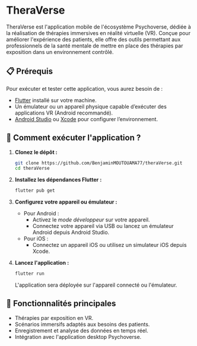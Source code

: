 # TheraVerse
TheraVerse est l'application mobile de l'écosystème Psychoverse, dédiée à la réalisation de thérapies immersives en réalité virtuelle (VR). Conçue pour améliorer l'expérience des patients, elle offre des outils permettant aux professionnels de la santé mentale de mettre en place des thérapies par exposition dans un environnement contrôlé.

## 📋 Prérequis
Pour exécuter et tester cette application, vous aurez besoin de :
- [Flutter](https://flutter.dev/docs/get-started/install) installé sur votre machine.
- Un émulateur ou un appareil physique capable d’exécuter des applications VR (Android recommandé).
- [Android Studio](https://developer.android.com/studio) ou [Xcode](https://developer.apple.com/xcode/) pour configurer l’environnement.

## 🚀 Comment exécuter l'application ?

1. **Clonez le dépôt :**

   ```bash
   git clone https://github.com/BenjaminMOUTOUAMA77/theraVerse.git
   cd theraVerse
   ```

2. **Installez les dépendances Flutter :**

   ```bash
   flutter pub get
   ```

3. **Configurez votre appareil ou émulateur :**

   - Pour Android :
     - Activez le *mode développeur* sur votre appareil.
     - Connectez votre appareil via USB ou lancez un émulateur Android depuis Android Studio.
   - Pour iOS :
     - Connectez un appareil iOS ou utilisez un simulateur iOS depuis Xcode.

4. **Lancez l'application :**

   ```bash
   flutter run
   ```

   L'application sera déployée sur l'appareil connecté ou l'émulateur.


## 🔧 Fonctionnalités principales

- Thérapies par exposition en VR.
- Scénarios immersifs adaptés aux besoins des patients.
- Enregistrement et analyse des données en temps réel.
- Intégration avec l'application desktop Psychoverse.
